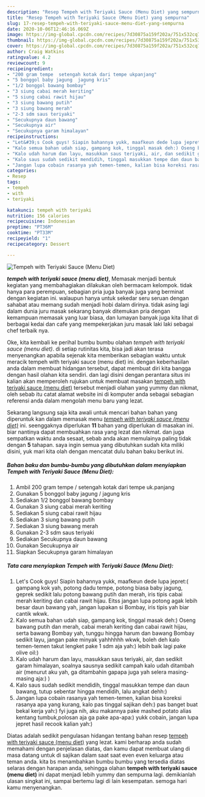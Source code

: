```yaml
---
description: "Resep Tempeh with Teriyaki Sauce (Menu Diet) yang sempurna"
title: "Resep Tempeh with Teriyaki Sauce (Menu Diet) yang sempurna"
slug: 17-resep-tempeh-with-teriyaki-sauce-menu-diet-yang-sempurna
date: 2020-10-06T12:46:16.069Z
image: https://img-global.cpcdn.com/recipes/7d30875a159f202a/751x532cq70/tempeh-with-teriyaki-sauce-menu-diet-foto-resep-utama.jpg
thumbnail: https://img-global.cpcdn.com/recipes/7d30875a159f202a/751x532cq70/tempeh-with-teriyaki-sauce-menu-diet-foto-resep-utama.jpg
cover: https://img-global.cpcdn.com/recipes/7d30875a159f202a/751x532cq70/tempeh-with-teriyaki-sauce-menu-diet-foto-resep-utama.jpg
author: Craig Watkins
ratingvalue: 4.2
reviewcount: 9
recipeingredient:
- "200 gram tempe  setengah kotak dari tempe ukpanjang"
- "5 bonggol baby jagung  jagung kris"
- "1/2 bonggol bawang bombay"
- "3 siung cabai merah keriting"
- "5 siung cabai rawit hijau"
- "3 siung bawang putih"
- "3 siung bawang merah"
- "2-3 sdm saus teriyaki"
- "Secukupnya daun bawang"
- "Secukupnya air"
- "Secukupnya garam himalayan"
recipeinstructions:
- "Let&#39;s Cook guys! Siapin bahannya yukk, maafkeun dede lupa jepret:( gampang kok yah, potong dadu tempe, potong biasa baby jagung, geprek sedikit lalu potong bawang putih dan merah, iris tipis cabai merah keriting dan cabai rawit hijau. Eitss jangan lupa potong agak lebih besar daun bawang yah, jangan lupakan si Bombay, iris tipis yah biar cantik wkwk."
- "Kalo semua bahan udah siap, gampang kok, tinggal masak deh:) Oseng bawang putih dan merah, cabai merah keriting dan cabai rawit hijau, serta bawang Bombay yah, tunggu hingga harum dan bawang Bombay sedikit layu, jangan pake minyak yahhhhhh wkwk, boleh deh kalo temen-temen takut lengket pake 1 sdm aja yah:) lebih baik lagi pake olive oil:)"
- "Kalo udah harum dan layu, masukkan saus teriyaki, air, dan sedikit garam himalayan, soalnya sausnya sedikit campah kalo udah ditambah air (menurut aku yah, ga ditambahin gapapa juga yah selera masing-masing aja:) )"
- "Kalo saus sudah sedikit mendidih, tinggal masukkan tempe dan daun bawang, tutup sebentar hingga mendidih, lalu angkat dehh:)"
- "Jangan lupa cobain rasanya yah temen-temen, kalian bisa koreksi rasanya apa yang kurang, kalo pas tinggal sajikan deh:) pas banget buat bekal kerja yah:) fyi juga nih, aku makannya pake mashed potato alias kentang tumbuk,polosan aja ga pake apa-apa:) yukk cobain, jangan lupa jepret hasil recook kalian yah:)"
categories:
- Resep
tags:
- tempeh
- with
- teriyaki

katakunci: tempeh with teriyaki 
nutrition: 156 calories
recipecuisine: Indonesian
preptime: "PT36M"
cooktime: "PT33M"
recipeyield: "1"
recipecategory: Dessert

---
```



![Tempeh with Teriyaki Sauce (Menu Diet)](https://img-global.cpcdn.com/recipes/7d30875a159f202a/751x532cq70/tempeh-with-teriyaki-sauce-menu-diet-foto-resep-utama.jpg)

<b><i>tempeh with teriyaki sauce (menu diet)</i></b>, Memasak menjadi bentuk kegiatan yang membahagiakan dilakukan oleh bermacam kelompok. tidak hanya para perempuan, sebagian pria juga banyak juga yang berminat dengan kegiatan ini. walaupun hanya untuk sekedar seru seruan dengan sahabat atau memang sudah menjadi hobi dalam dirinya. tidak asing lagi dalam dunia juru masak sekarang banyak ditemukan pria dengan kemampuan memasak yang luar biasa, dan lumayan banyak juga kita lihat di berbagai kedai dan cafe yang mempekerjakan juru masak laki laki sebagai chef terbaik nya.



Oke, kita kembali ke perihal bumbu bumbu olahan <i>tempeh with teriyaki sauce (menu diet)</i>. di setiap rutinitas kita, bisa jadi akan terasa menyenangkan apabila sejenak kita memberikan sebagian waktu untuk meracik tempeh with teriyaki sauce (menu diet) ini. dengan keberhasilan anda dalam membuat hidangan tersebut, dapat membuat diri kita bangga dengan hasil olahan kita sendiri. dan lagi disini dengan perantara situs ini kalian akan memperoleh rujukan untuk membuat masakan <u>tempeh with teriyaki sauce (menu diet)</u> tersebut menjadi olahan yang yummy dan nikmat, oleh sebab itu catat alamat website ini di komputer anda sebagai sebagian referensi anda dalam mengolah menu baru yang lezat.


Sekarang langsung saja kita awali untuk mencari bahan bahan yang diperuntuk kan dalam memasak menu <u><i>tempeh with teriyaki sauce (menu diet)</i></u> ini. seenggaknya diperlukan <b>11</b> bahan yang diperlukan di masakan ini. biar nantinya dapat membuahkan rasa yang lezat dan nikmat. dan juga sempatkan waktu anda sesaat, sebab anda akan memulainya paling tidak dengan <b>5</b> tahapan. saya ingin semua yang dibutuhkan sudah kita miliki disini, yuk mari kita olah dengan mencatat dulu bahan baku berikut ini.

<!--inarticleads1-->

##### Bahan baku dan bumbu-bumbu yang dibutuhkan dalam menyiapkan Tempeh with Teriyaki Sauce (Menu Diet):

1. Ambil 200 gram tempe / setengah kotak dari tempe uk.panjang
1. Gunakan 5 bonggol baby jagung / jagung kris
1. Sediakan 1/2 bonggol bawang bombay
1. Gunakan 3 siung cabai merah keriting
1. Sediakan 5 siung cabai rawit hijau
1. Sediakan 3 siung bawang putih
1. Sediakan 3 siung bawang merah
1. Gunakan 2-3 sdm saus teriyaki
1. Sediakan Secukupnya daun bawang
1. Gunakan Secukupnya air
1. Siapkan Secukupnya garam himalayan




<!--inarticleads2-->

##### Tata cara menyiapkan Tempeh with Teriyaki Sauce (Menu Diet):

1. Let&#39;s Cook guys! Siapin bahannya yukk, maafkeun dede lupa jepret:( gampang kok yah, potong dadu tempe, potong biasa baby jagung, geprek sedikit lalu potong bawang putih dan merah, iris tipis cabai merah keriting dan cabai rawit hijau. Eitss jangan lupa potong agak lebih besar daun bawang yah, jangan lupakan si Bombay, iris tipis yah biar cantik wkwk.
1. Kalo semua bahan udah siap, gampang kok, tinggal masak deh:) Oseng bawang putih dan merah, cabai merah keriting dan cabai rawit hijau, serta bawang Bombay yah, tunggu hingga harum dan bawang Bombay sedikit layu, jangan pake minyak yahhhhhh wkwk, boleh deh kalo temen-temen takut lengket pake 1 sdm aja yah:) lebih baik lagi pake olive oil:)
1. Kalo udah harum dan layu, masukkan saus teriyaki, air, dan sedikit garam himalayan, soalnya sausnya sedikit campah kalo udah ditambah air (menurut aku yah, ga ditambahin gapapa juga yah selera masing-masing aja:) )
1. Kalo saus sudah sedikit mendidih, tinggal masukkan tempe dan daun bawang, tutup sebentar hingga mendidih, lalu angkat dehh:)
1. Jangan lupa cobain rasanya yah temen-temen, kalian bisa koreksi rasanya apa yang kurang, kalo pas tinggal sajikan deh:) pas banget buat bekal kerja yah:) fyi juga nih, aku makannya pake mashed potato alias kentang tumbuk,polosan aja ga pake apa-apa:) yukk cobain, jangan lupa jepret hasil recook kalian yah:)




Diatas adalah sedikit pengulasan hidangan tentang bahan resep <u>tempeh with teriyaki sauce (menu diet)</u> yang lezat. kami berharap anda sudah memahami dengan penjelasan diatas, dan kamu dapat membuat ulang di masa datang untuk di sajikan dalam saat saat even even keluarga atau teman anda. kita bs menambahkan bumbu bumbu yang tersedia diatas selaras dengan harapan anda, sehingga olahan <b>tempeh with teriyaki sauce (menu diet)</b> ini dapat menjadi lebih yummy dan sempurna lagi. demikianlah ulasan singkat ini, sampai bertemu lagi di lain kesempatan. semoga hari kamu menyenangkan.
